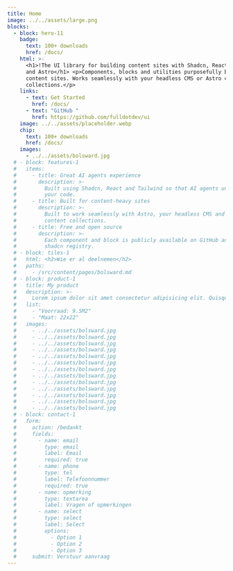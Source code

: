```yaml
---
title: Home
image: ../../assets/large.png
blocks:
  - block: hero-11
    badge:
      text: 100+ downloads
      href: /docs/
    html: >-
      <h1>!The UI library for building content sites with Shadcn, React, Tailwind
      and Astro</h1> <p>Components, blocks and utilities purposefully built for
      content sites. Works seamlessly with your headless CMS or Astro content
      collections.</p>
    links:
      - text: Get Started
        href: /docs/
      - text: "GitHub "
        href: https://github.com/fulldotdev/ui
    image: ../../assets/placeholder.webp
    chip:
      text: 100+ downloads
      href: /docs/
    images:
      - ../../assets/bolsward.jpg
  # - block: features-1
  #   items:
  #     - title: Great AI agents experience
  #       description: >-
  #         Built using Shadcn, React and Tailwind so that AI agents understand
  #         your code.
  #     - title: Built for content-heavy sites
  #       description: >-
  #         Built to work seamlessly with Astro, your headless CMS and Astro
  #         content collections.
  #     - title: Free and open source
  #       description: >-
  #         Each component and block is publicly available on GitHub and via a
  #         shadcn registry.
  # - block: tiles-1
  #   html: <h2>Wie er al deelnemen</h2>
  #   paths:
  #     - /src/content/pages/bolsward.md
  # - block: product-1
  #   title: My product
  #   description: >-
  #     Lorem ipsum dolor sit amet consectetur adipisicing elit. Quisquam, quos.
  #   list:
  #     - "Voorraad: 9.5M2"
  #     - "Maat: 22x22"
  #   images:
  #     - ../../assets/bolsward.jpg
  #     - ../../assets/bolsward.jpg
  #     - ../../assets/bolsward.jpg
  #     - ../../assets/bolsward.jpg
  #     - ../../assets/bolsward.jpg
  #     - ../../assets/bolsward.jpg
  #     - ../../assets/bolsward.jpg
  #     - ../../assets/bolsward.jpg
  #     - ../../assets/bolsward.jpg
  #     - ../../assets/bolsward.jpg
  #     - ../../assets/bolsward.jpg
  #     - ../../assets/bolsward.jpg
  #     - ../../assets/bolsward.jpg
  # - block: contact-1
  #   form:
  #     action: /bedankt
  #     fields:
  #       - name: email
  #         type: email
  #         label: Email
  #         required: true
  #       - name: phone
  #         type: tel
  #         label: Telefoonnummer
  #         required: true
  #       - name: opmerking
  #         type: textarea
  #         label: Vragen of opmerkingen
  #       - name: select
  #         type: select
  #         label: Select
  #         options:
  #           - Option 1
  #           - Option 2
  #           - Option 3
  #     submit: Verstuur aanvraag
---
```

